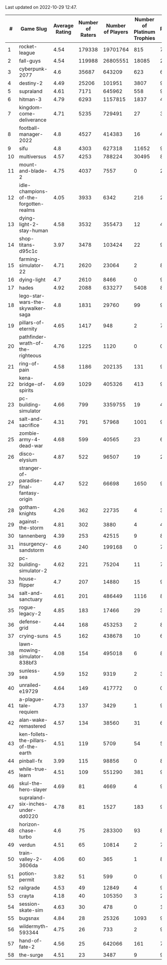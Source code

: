 Last updated on 2022-10-29 12:47.


|#|Game Slug|Average Rating|Number of Raters|Number of Players|Number of Platinum Trophies|Max Rarity (%)|
|---|---|---|---|---|---|---|
|1|rocket-league|4.54|179338|19701764|815|75|
|2|fall-guys|4.54|119988|26805551|18085|2|
|3|cyberpunk-2077|4.6|35687|643209|623|61|
|4|destiny-2|4.49|25206|101951|3807|96|
|5|supraland|4.61|7171|645962|558|99|
|6|hitman-3|4.79|6293|1157815|1837|48|
|7|kingdom-come-deliverance|4.71|5235|729491|27|30|
|8|football-manager-2022|4.8|4527|414383|16|48|
|9|sifu|4.8|4303|627318|11652|96|
|10|multiversus|4.57|4253|788224|30495|80|
|11|mount-and-blade-2|4.75|4037|7557|0|21|
|12|idle-champions-of-the-forgotten-realms|4.05|3933|6342|216|25|
|13|dying-light-2-stay-human|4.58|3532|355473|12|48|
|14|shop-titans-d95c1c|3.97|3478|103424|22|98|
|15|farming-simulator-22|4.71|2620|23064|2|82|
|16|dying-light|4.7|2610|8466|0|96|
|17|hades|4.92|2088|633277|5408|89|
|18|lego-star-wars-the-skywalker-saga|4.8|1831|29760|99|98|
|19|pillars-of-eternity|4.65|1417|948|2|79|
|20|pathfinder-wrath-of-the-righteous|4.76|1225|1120|0|0.1|
|21|ring-of-pain|4.58|1186|202135|131|97|
|22|kena-bridge-of-spirits|4.69|1029|405326|413|94|
|23|pc-building-simulator|4.66|799|3359755|19|47|
|24|salt-and-sacrifice|4.31|791|57968|1001|91|
|25|zombie-army-4-dead-war|4.68|599|40565|23|66|
|26|disco-elysium|4.87|522|96507|19|28|
|27|stranger-of-paradise-final-fantasy-origin|4.47|522|66698|1650|98|
|28|gotham-knights|4.26|362|22735|4|35|
|29|against-the-storm|4.81|302|3880|4|4|
|30|tannenberg|4.39|253|42515|9|83|
|31|insurgency-sandstorm|4.6|240|199168|0|7|
|32|pc-building-simulator-2|4.62|221|75204|11|74|
|33|house-flipper|4.7|207|14880|15|93|
|34|salt-and-sanctuary|4.61|201|486449|1116|83|
|35|rogue-legacy-2|4.85|183|17466|29|36|
|36|defense-grid|4.44|168|453253|2|80|
|37|crying-suns|4.5|162|438678|10|65|
|38|lawn-mowing-simulator-838bf3|4.08|154|495018|6|89|
|39|sunless-sea|4.59|152|9319|2|37|
|40|unrailed-e19729|4.64|149|417772|0|0.2|
|41|a-plague-tale-requiem|4.73|137|3429|1|91|
|42|alan-wake-remastered|4.57|134|38560|31|6|
|43|ken-follets-the-pillars-of-the-earth|4.51|119|5709|54|53|
|44|pinball-fx|3.99|115|98856|0|85|
|45|while-true-learn|4.51|109|551290|381|93|
|46|skul-the-hero-slayer|4.69|81|4669|4|96|
|47|supraland-six-inches-under-dd0220|4.78|81|1527|183|99|
|48|horizon-chase-turbo|4.6|75|283300|93|83|
|49|verdun|4.51|65|10814|2|70|
|50|train-valley-2-3606da|4.06|60|365|1|88|
|51|potion-permit|3.82|51|599|0|97|
|52|railgrade|4.53|49|12849|4|98|
|53|crayta|4.18|40|105350|3|23|
|54|session-skate-sim|4.63|30|478|0|14|
|55|bugsnax|4.84|28|25326|1093|97|
|56|wildermyth-593344|4.75|26|733|2|91|
|57|hand-of-fate-2|4.56|25|642066|161|72|
|58|the-surge|4.51|23|3487|9|94|

